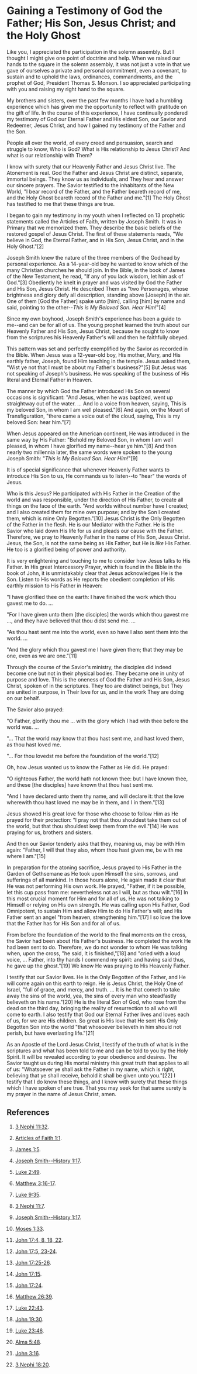# Gaining a Testimony of God the Father; His Son, Jesus Christ; and the Holy Ghost

Like you, I appreciated the participation in the solemn assembly. But I
thought I might give one point of doctrine and help. When we raised our hands
to the square in the solemn assembly, it was not just a vote in that we gave
of ourselves a private and personal commitment, even a covenant, to sustain
and to uphold the laws, ordinances, commandments, and the prophet of God,
President Thomas S. Monson. I so appreciated participating with you and
raising my right hand to the square.

My brothers and sisters, over the past few months I have had a humbling
experience which has given me the opportunity to reflect with gratitude on the
gift of life. In the course of this experience, I have continually pondered my
testimony of God our Eternal Father and His eldest Son, our Savior and
Redeemer, Jesus Christ, and how I gained my testimony of the Father and the
Son.

People all over the world, of every creed and persuasion, search and struggle
to know, Who is God? What is His relationship to Jesus Christ? And what is our
relationship with Them?

I know with surety that our Heavenly Father and Jesus Christ live. The
Atonement is real. God the Father and Jesus Christ are distinct, separate,
immortal beings. They know us as individuals, and They hear and answer our
sincere prayers. The Savior testified to the inhabitants of the New World, "I
bear record of the Father, and the Father beareth record of me, and the Holy
Ghost beareth record of the Father and me."[1] The Holy Ghost has testified to
me that these things are true.

I began to gain my testimony in my youth when I reflected on 13 prophetic
statements called the Articles of Faith, written by Joseph Smith. It was in
Primary that we memorized them. They describe the basic beliefs of the
restored gospel of Jesus Christ. The first of these statements reads, "We
believe in God, the Eternal Father, and in His Son, Jesus Christ, and in the
Holy Ghost."[2]

Joseph Smith knew the nature of the three members of the Godhead by personal
experience. As a 14-year-old boy he wanted to know which of the many Christian
churches he should join. In the Bible, in the book of James of the New
Testament, he read, "If any of you lack wisdom, let him ask of God."[3]
Obediently he knelt in prayer and was visited by God the Father and His Son,
Jesus Christ. He described Them as "two Personages, whose brightness and glory
defy all description, standing above [Joseph] in the air. One of them [God the
Father] spake unto [him], calling [him] by name and said, pointing to the
other--_This is My Beloved Son. Hear Him!_"[4]

Since my own boyhood, Joseph Smith's experience has been a guide to me--and
can be for all of us. The young prophet learned the truth about our Heavenly
Father and His Son, Jesus Christ, because he sought to know from the
scriptures his Heavenly Father's will and then he faithfully obeyed.

This pattern was set and perfectly exemplified by the Savior as recorded in
the Bible. When Jesus was a 12-year-old boy, His mother, Mary, and His earthly
father, Joseph, found Him teaching in the temple. Jesus asked them, "Wist ye
not that I must be about my Father's business?"[5] But Jesus was not speaking
of Joseph's business. He was speaking of the business of His literal and
Eternal Father in Heaven.

The manner by which God the Father introduced His Son on several occasions is
significant: "And Jesus, when he was baptized, went up straightway out of the
water. ... And lo a voice from heaven, saying, This is my beloved Son, in whom I
am well pleased."[6] And again, on the Mount of Transfiguration, "there came a
voice out of the cloud, saying, This is my beloved Son: hear him."[7]

When Jesus appeared on the American continent, He was introduced in the same
way by His Father: "Behold my Beloved Son, in whom I am well pleased, in whom
I have glorified my name--hear ye him."[8] And then nearly two millennia
later, the same words were spoken to the young Joseph Smith: "_This is My
Beloved Son. Hear Him!_"[9]

It is of special significance that whenever Heavenly Father wants to introduce
His Son to us, He commands us to listen--to "hear" the words of Jesus.

Who is this Jesus? He participated with His Father in the Creation of the
world and was responsible, under the direction of His Father, to create all
things on the face of the earth. "And worlds without number have I created;
and I also created them for mine own purpose; and by the Son I created them,
which is mine Only Begotten."[10] Jesus Christ is the Only Begotten of the
Father in the flesh. He is our Mediator with the Father. He is the Savior who
laid down His life for us and pleads our cause with the Father. Therefore, we
pray to Heavenly Father in the name of His Son, Jesus Christ. Jesus, the Son,
is not the same being as His Father, but He is _like_ His Father. He too is a
glorified being of power and authority.

It is very enlightening and touching to me to consider how Jesus talks to His
Father. In His great Intercessory Prayer, which is found in the Bible in the
book of John, it is unmistakably clear that Jesus acknowledges He is the Son.
Listen to His words as He reports the obedient completion of His earthly
mission to His Father in Heaven:

"I have glorified thee on the earth: I have finished the work which thou
gavest me to do. ...

"For I have given unto them [the disciples] the words which thou gavest me ...,
and they have believed that thou didst send me. ...

"As thou hast sent me into the world, even so have I also sent them into the
world. ...

"And the glory which thou gavest me I have given them; that they may be one,
even as we are one."[11]

Through the course of the Savior's ministry, the disciples did indeed become
one but not in their physical bodies. They became one in unity of purpose and
love. This is the oneness of God the Father and His Son, Jesus Christ, spoken
of in the scriptures. They too are distinct beings, but They are united in
purpose, in Their love for us, and in the work They are doing on our behalf.

The Savior also prayed:

"O Father, glorify thou me ... with the glory which I had with thee before the
world was. ...

"... That the world may know that thou hast sent me, and hast loved them, as
thou hast loved me.

"... For thou lovedst me before the foundation of the world."[12]

Oh, how Jesus wanted us to know the Father as He did. He prayed:

"O righteous Father, the world hath not known thee: but I have known thee, and
these [the disciples] have known that thou hast sent me.

"And I have declared unto them thy name, and will declare it: that the love
wherewith thou hast loved me may be in them, and I in them."[13]

Jesus showed His great love for those who choose to follow Him as He prayed
for their protection: "I pray not that thou shouldest take them out of the
world, but that thou shouldest keep them from the evil."[14] He was praying
for us, brothers and sisters.

And then our Savior tenderly asks that they, meaning us, may be with Him
again: "Father, I will that they also, whom thou hast given me, be with me
where I am."[15]

In preparation for the atoning sacrifice, Jesus prayed to His Father in the
Garden of Gethsemane as He took upon Himself the sins, sorrows, and sufferings
of all mankind. In those hours alone, He again made it clear that He was not
performing His own work. He prayed, "Father, if it be possible, let this cup
pass from me: nevertheless not as I will, but as thou wilt."[16] In this most
crucial moment for Him and for all of us, He was not talking to Himself or
relying on His own strength. He was calling upon His Father, God Omnipotent,
to sustain Him and allow Him to do His Father's will; and His Father sent an
angel "from heaven, strengthening him."[17] I so love the love that the Father
has for His Son and for all of us.

From before the foundation of the world to the final moments on the cross, the
Savior had been about His Father's business. He completed the work He had been
sent to do. Therefore, we do not wonder to whom He was talking when, upon the
cross, "he said, It is finished,"[18] and "cried with a loud voice, ... Father,
into thy hands I commend my spirit: and having said thus, he gave up the
ghost."[19] We know He was praying to His Heavenly Father.

I testify that our Savior lives. He is the Only Begotten of the Father, and He
will come again on this earth to reign. He is Jesus Christ, the Holy One of
Israel, "full of grace, and mercy, and truth. ... It is he that cometh to take
away the sins of the world, yea, the sins of every man who steadfastly
believeth on his name."[20] He is the literal Son of God, who rose from the
dead on the third day, bringing the reality of resurrection to all who will
come to earth. I also testify that God our Eternal Father lives and loves each
of us, for we are His children. So great is His love that He sent His Only
Begotten Son into the world "that whosoever believeth in him should not
perish, but have everlasting life."[21]

As an Apostle of the Lord Jesus Christ, I testify of the truth of what is in
the scriptures and what has been told to me and can be told to you by the Holy
Spirit. It will be revealed according to your obedience and desires. The
Savior taught us during His mortal ministry this great truth that applies to
all of us: "Whatsoever ye shall ask the Father in my name, which is right,
believing that ye shall receive, behold it shall be given unto you."[22] I
testify that I do know these things, and I know with surety that these things
which I have spoken of are true. That you may seek for that same surety is my
prayer in the name of Jesus Christ, amen.

## References

  1. [3 Nephi 11:32](https://www.lds.org/scriptures/bofm/3-ne/11.32?lang=eng#31).

  2. [Articles of Faith 1:1](https://www.lds.org/scriptures/pgp/a-of-f/1.1?lang=eng#0).

  3. [James 1:5](https://www.lds.org/scriptures/nt/james/1.5?lang=eng#4).

  4. [Joseph Smith--History 1:17](https://www.lds.org/scriptures/pgp/js-h/1.17?lang=eng#16).

  5. [Luke 2:49](https://www.lds.org/scriptures/nt/luke/2.49?lang=eng#48).

  6. [Matthew 3:16-17](https://www.lds.org/scriptures/nt/matt/3.16-17?lang=eng#15).

  7. [Luke 9:35](https://www.lds.org/scriptures/nt/luke/9.35?lang=eng#34).

  8. [3 Nephi 11:7](https://www.lds.org/scriptures/bofm/3-ne/11.7?lang=eng#6).

  9. [Joseph Smith--History 1:17](https://www.lds.org/scriptures/pgp/js-h/1.17?lang=eng#16).

  10. [Moses 1:33](https://www.lds.org/scriptures/pgp/moses/1.33?lang=eng#32).

  11. [John 17:4, 8, 18, 22](https://www.lds.org/scriptures/nt/john/17.4,8,18,22?lang=eng#3).

  12. [John 17:5, 23-24](https://www.lds.org/scriptures/nt/john/17.5,23-24?lang=eng#4).

  13. [John 17:25-26](https://www.lds.org/scriptures/nt/john/17.25-26?lang=eng#24).

  14. [John 17:15](https://www.lds.org/scriptures/nt/john/17.15?lang=eng#14).

  15. [John 17:24](https://www.lds.org/scriptures/nt/john/17.24?lang=eng#23).

  16. [Matthew 26:39](https://www.lds.org/scriptures/nt/matt/26.39?lang=eng#38).

  17. [Luke 22:43](https://www.lds.org/scriptures/nt/luke/22.43?lang=eng#42).

  18. [John 19:30](https://www.lds.org/scriptures/nt/john/19.30?lang=eng#29).

  19. [Luke 23:46](https://www.lds.org/scriptures/nt/luke/23.46?lang=eng#45).

  20. [Alma 5:48](https://www.lds.org/scriptures/bofm/alma/5.48?lang=eng#47).

  21. [John 3:16](https://www.lds.org/scriptures/nt/john/3.16?lang=eng#15).

  22. [3 Nephi 18:20](https://www.lds.org/scriptures/bofm/3-ne/18.20?lang=eng#19).

